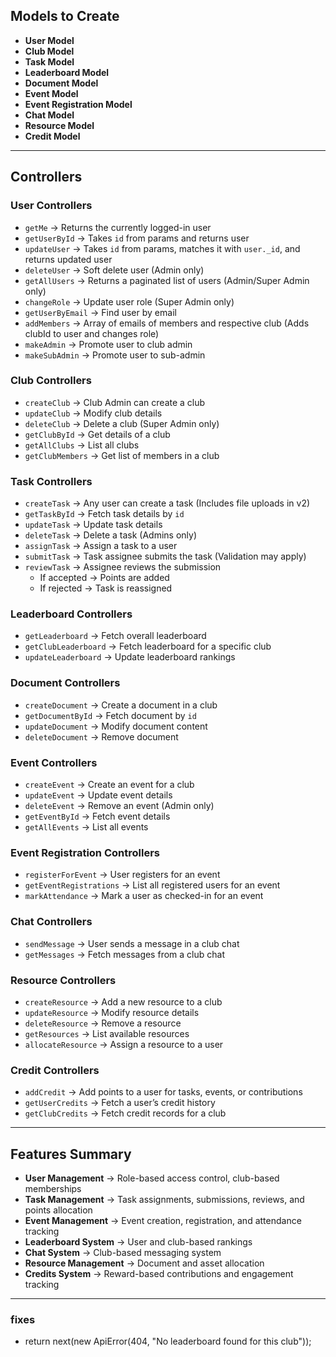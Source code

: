 ## Models to Create

- **User Model**
- **Club Model**
- **Task Model**
- **Leaderboard Model**
- **Document Model**
- **Event Model**
- **Event Registration Model**
- **Chat Model**
- **Resource Model**
- **Credit Model**

---

## Controllers

### User Controllers
- `getMe` → Returns the currently logged-in user
- `getUserById` → Takes `id` from params and returns user
- `updateUser` → Takes `id` from params, matches it with `user._id`, and returns updated user
- `deleteUser` → Soft delete user (Admin only)
- `getAllUsers` → Returns a paginated list of users (Admin/Super Admin only)
- `changeRole` → Update user role (Super Admin only)
- `getUserByEmail` → Find user by email
- `addMembers` → Array of emails of members and respective club (Adds clubId to user and changes role)
- `makeAdmin` → Promote user to club admin
- `makeSubAdmin` → Promote user to sub-admin

### Club Controllers
- `createClub` → Club Admin can create a club
- `updateClub` → Modify club details
- `deleteClub` → Delete a club (Super Admin only)
- `getClubById` → Get details of a club
- `getAllClubs` → List all clubs
- `getClubMembers` → Get list of members in a club

### Task Controllers
- `createTask` → Any user can create a task (Includes file uploads in v2)
- `getTaskById` → Fetch task details by `id`
- `updateTask` → Update task details
- `deleteTask` → Delete a task (Admins only)
- `assignTask` → Assign a task to a user
- `submitTask` → Task assignee submits the task (Validation may apply)
- `reviewTask` → Assignee reviews the submission
  - If accepted → Points are added
  - If rejected → Task is reassigned

### Leaderboard Controllers
- `getLeaderboard` → Fetch overall leaderboard
- `getClubLeaderboard` → Fetch leaderboard for a specific club
- `updateLeaderboard` → Update leaderboard rankings

### Document Controllers
- `createDocument` → Create a document in a club
- `getDocumentById` → Fetch document by `id`
- `updateDocument` → Modify document content
- `deleteDocument` → Remove document

### Event Controllers
- `createEvent` → Create an event for a club
- `updateEvent` → Update event details
- `deleteEvent` → Remove an event (Admin only)
- `getEventById` → Fetch event details
- `getAllEvents` → List all events

### Event Registration Controllers
- `registerForEvent` → User registers for an event
- `getEventRegistrations` → List all registered users for an event
- `markAttendance` → Mark a user as checked-in for an event

### Chat Controllers
- `sendMessage` → User sends a message in a club chat
- `getMessages` → Fetch messages from a club chat

### Resource Controllers
- `createResource` → Add a new resource to a club
- `updateResource` → Modify resource details
- `deleteResource` → Remove a resource
- `getResources` → List available resources
- `allocateResource` → Assign a resource to a user

### Credit Controllers
- `addCredit` → Add points to a user for tasks, events, or contributions
- `getUserCredits` → Fetch a user’s credit history
- `getClubCredits` → Fetch credit records for a club

---

## Features Summary
- **User Management** → Role-based access control, club-based memberships
- **Task Management** → Task assignments, submissions, reviews, and points allocation
- **Event Management** → Event creation, registration, and attendance tracking
- **Leaderboard System** → User and club-based rankings
- **Chat System** → Club-based messaging system
- **Resource Management** → Document and asset allocation
- **Credits System** → Reward-based contributions and engagement tracking

---
 ### fixes 
 -  return next(new ApiError(404, "No leaderboard found for this club"));

